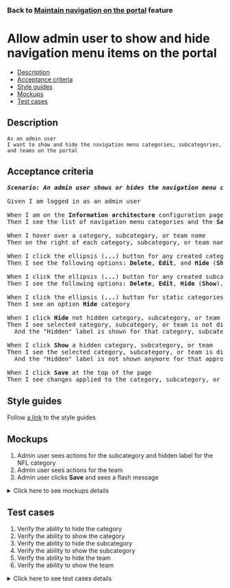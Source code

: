 ### Back to [Maintain navigation on the portal](../../README.md) feature

# Allow admin user to show and hide navigation menu items on the portal

- [Description](#description)
- [Acceptance criteria](#acceptance-criteria)
- [Style guides](#style-guides)
- [Mockups](#mockups)
- [Test cases](#test-cases)

## Description

    As an admin user
    I want to show and hide the navigation menu categories, subcategories, and teams on the portal

## Acceptance criteria

<pre>
<b><i>Scenario: An admin user shows or hides the navigation menu categories, subcategories, and teams</i></b>

Given I am logged in as an admin user

When I am on the <b>Information architecture</b> configuration page
Then I see the list of navigation menu categories and the <b>Save</b> button

When I hover over a category, subcategory, or team name
Then on the right of each category, subcategory, or team name, I see the ellipsis (<b>...</b>) button

When I click the ellipsis (<b>...</b>) button for any created category
Then I see the following options: <b>Delete</b>, <b>Edit</b>, and <b>Hide</b> (<b>Show</b>) category

When I click the ellipsis (<b>...</b>) button for any created subcategory or team
Then I see the following options: <b>Delete</b>, <b>Edit</b>, <b>Hide</b> (<b>Show</b>), <b>Move</b> subcategory or team

When I click the ellipsis (<b>...</b>) button for static categories (<b>Lifestyle</b>, <b>Dealbook</b>, <b>Video</b>, <b>Team hub</b>)
Then I see an option <b>Hide</b> category

When I click <b>Hide</b> not hidden category, subcategory, or team
Then I see selected category, subcategory, or team is not displayed on the users UI
  And the "Hidden" label is shown for that category, subcategory, or team on the <b>Information architecture</b> configuration page

When I click <b>Show</b> a hidden category, subcategory, or team
Then I see the selected category, subcategory, or team is displayed on the users UI
  And the "Hidden" label is not shown anymore for that appropriate category, subcategory, or team on the <b>Information architecture</b> configuration page

When I click <b>Save</b> at the top of the page
Then I see changes applied to the category, subcategory, or team are saved
</pre>

## Style guides

Follow [a link](https://www.figma.com/proto/0zkkf5WC77OSpvyD6YXpFE/Style-guides?page-id=0%3A1&node-id=19%3A5368&viewport=266%2C48%2C0.54&scaling=min-zoom&starting-point-node-id=19%3A5368) to the style guides

## Mockups

1. Admin user sees actions for the subcategory and hidden label for the NFL category
2. Admin user sees actions for the team
3. Admin user clicks <b>Save</b> and sees a flash message

<details>
  <summary>Click here to see mockups details</summary>

**1. Admin user sees actions for the subcategory and hidden label for the NFL category:**

![Admin user sees actions for the subcategory and hidden label for the NFL category](/sports_hub_portal/desktop_application_features/maintain_navigation/images/ia_subcategory_actions.png)

**2. Admin user sees actions for the team:**

![Admin user sees actions for the team](/sports_hub_portal/desktop_application_features/maintain_navigation/images/ia_team_actions.png)

**3. Admin user clicks Save and sees a flash message:**

![Admin user clicks Save and sees a flash message](/sports_hub_portal/desktop_application_features/maintain_navigation/images/ia_success_save.png)

</details>

## Test cases

1. Verify the ability to hide the category
2. Verify the ability to show the category
3. Verify the ability to hide the subcategory
4. Verify the ability to show the subcategory
5. Verify the ability to hide the team
6. Verify the ability to show the team

<details>
  <summary>Click here to see test cases details</summary>

### **#1. Verify the ability to hide the category**

|Preconditions|Steps|Expected result
--------------|-----|----------
|- Log in with admin account</br>- Go to the <b>Information Architecture</b> configuration page|1) On the right of the visible category, click the ellipsis (...) button</br>2) Click <b>Hide</b>|2) The <b>Hidden</b> label is shown for the category. The category is not visible for users|

### **#2. Verify the ability to show the category**

|Preconditions|Steps|Expected result
--------------|-----|----------
|- Log in with admin account</br>- Go to the <b>Information Architecture</b> configuration page</br>- There is the hidden category|1) On the right of the hidden category, click the ellipsis (...) button</br>2) Click <b>Show</b>|2) The <b>Hidden</b> label is not shown for the category. Category with all subcategories and teams is visible for users|

### **#3. Verify the ability to hide the subcategory**

|Preconditions|Steps|Expected result
--------------|-----|----------
|- Log in with admin account</br>- Go to the <b>Information Architecture</b> configuration page</br>- There is the visible subcategory|1) On the right of the visible subcategory, click the ellipsis (...) button</br>2) Click <b>Hide</b>|2) The <b>Hidden</b> label is shown for the subcategory. The subcategory is not visible for users|

### **#4. Verify the ability to show the subcategory**

|Preconditions|Steps|Expected result
--------------|-----|----------
|- Log in with admin account</br>- Go to the <b>Information Architecture</b> configuration page</br>- There is the hidden subcategory|1) On the right of the hidden subcategory, click the ellipsis (...) button</br>2) Click <b>Show</b>|2) The <b>Hidden</b> label is not shown for the subcategory. Subcategory with all teams is visible for users|

### **#5. Verify the ability to hide the team**

|Preconditions|Steps|Expected result
--------------|-----|----------
|- Log in with admin account</br>- Go to the <b>Information Architecture</b> configuration page</br>- There is the visible team|1) On the right of the visible team, click the ellipsis (...) button</br>2) Click <b>Hide</b>|2) The <b>Hidden</b> label is shown for the team. The team is not visible for users|

### **#6. Verify the ability to show the team**

|Preconditions|Steps|Expected result
--------------|-----|----------
|- Log in with admin account</br>- Go to the <b>Information Architecture</b> configuration page</br>- There is the hidden team|1) On the right of the hidden team, click the ellipsis (...) button</br>2) Click <b>Show</b>|2) The <b>Hidden</b> label is not shown for the team. The team is visible for users|

</details>
